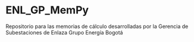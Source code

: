 # ENL_GP_MemPy
Repositorio para las memorias de cálculo desarrolladas por la Gerencia de Subestaciones de Enlaza Grupo Energía Bogotá
